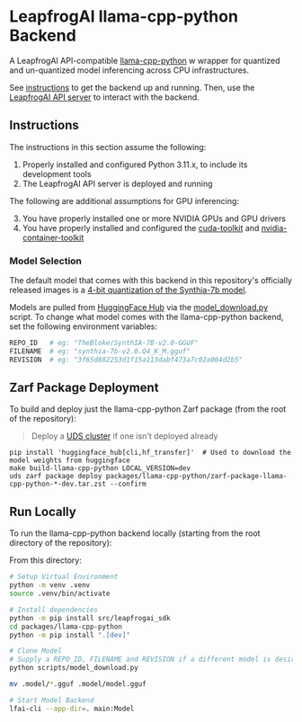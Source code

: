 # LeapfrogAI llama-cpp-python Backend

A LeapfrogAI API-compatible [llama-cpp-python](https://github.com/abetlen/llama-cpp-python) w wrapper for quantized and un-quantized model inferencing across CPU infrastructures.



See [instructions](#instructions) to get the backend up and running. Then, use the [LeapfrogAI API server](https://github.com/defenseunicorns/leapfrogai-api) to interact with the backend.

## Instructions

The instructions in this section assume the following:

1. Properly installed and configured Python 3.11.x, to include its development tools
2. The LeapfrogAI API server is deployed and running

The following are additional assumptions for GPU inferencing:

3. You have properly installed one or more NVIDIA GPUs and GPU drivers
4. You have properly installed and configured the [cuda-toolkit](https://developer.nvidia.com/cuda-toolkit) and [nvidia-container-toolkit](https://docs.nvidia.com/datacenter/cloud-native/container-toolkit/latest/index.html)

### Model Selection

The default model that comes with this backend in this repository's officially released images is a [4-bit quantization of the Synthia-7b model](https://huggingface.co/TheBloke/SynthIA-7B-v2.0-GPTQ).

Models are pulled from [HuggingFace Hub](https://huggingface.co/models) via the [model_download.py](/packages/llama-cpp-python/scripts/model_download.py) script. To change what model comes with the llama-cpp-python backend, set the following environment variables:

```bash
REPO_ID   # eg: "TheBloke/SynthIA-7B-v2.0-GGUF"
FILENAME  # eg: "synthia-7b-v2.0.Q4_K_M.gguf"
REVISION  # eg: "3f65d882253d1f15a113dabf473a7c02a004d2b5"
```

## Zarf Package Deployment

To build and deploy just the llama-cpp-python Zarf package (from the root of the repository):

> Deploy a [UDS cluster](/README.md#uds) if one isn't deployed already

```shell
pip install 'huggingface_hub[cli,hf_transfer]'  # Used to download the model weights from huggingface
make build-llama-cpp-python LOCAL_VERSION=dev
uds zarf package deploy packages/llama-cpp-python/zarf-package-llama-cpp-python-*-dev.tar.zst --confirm
```

## Run Locally


To run the llama-cpp-python backend locally (starting from the root directory of the repository):

From this directory:
```bash
# Setup Virtual Environment
python -m venv .venv
source .venv/bin/activate
```

```bash
# Install dependencies
python -m pip install src/leapfrogai_sdk
cd packages/llama-cpp-python
python -m pip install ".[dev]"
```

```bash
# Clone Model
# Supply a REPO_ID, FILENAME and REVISION if a different model is desired
python scripts/model_download.py

mv .model/*.gguf .model/model.gguf

# Start Model Backend
lfai-cli --app-dir=. main:Model
```
